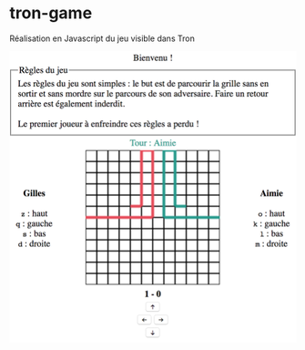 # tron-game
Réalisation en Javascript du jeu visible dans Tron

![Image description](https://github.com/GillesLoriquer/tron-game/blob/master/assets/screen_jeu.png)
